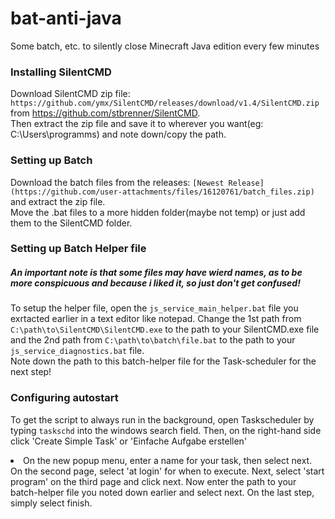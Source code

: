 # bat-anti-java
Some batch, etc. to silently close Minecraft Java edition every few minutes

### Installing SilentCMD
Download SilentCMD zip file: `https://github.com/ymx/SilentCMD/releases/download/v1.4/SilentCMD.zip` from https://github.com/stbrenner/SilentCMD.
<br>
Then extract the zip file and save it to wherever you want(eg: C:\Users\programms) and note down/copy the path.
<br>

### Setting up Batch
Download the batch files from the releases: `[Newest Release](https://github.com/user-attachments/files/16120761/batch_files.zip)` and extract the zip file.
<br>
Move the .bat files to a more hidden folder(maybe not temp) or just add them to the SilentCMD folder.

### Setting up Batch Helper file
##### An important note is that some files may have wierd names, as to be more conspicuous and because i liked it, so just don't get confused!
To setup the helper file, open the `js_service_main_helper.bat` file you exrtacted earlier in a text editor like notepad.
Change the 1st path from `C:\path\to\SilentCMD\SilentCMD.exe` to the path to your SilentCMD.exe file and the 2nd path from `C:\path\to\batch\file.bat` to the path to your `js_service_diagnostics.bat` file.
<br>
Note down the path to this batch-helper file for the Task-scheduler for the next step!

### Configuring autostart
To get the script to always run in the background, open Taskscheduler by typing `taskschd` into the windows search field.
Then, on the right-hand side click 'Create Simple Task' or 'Einfache Aufgabe erstellen'
<br>
<li>
  On the new popup menu, enter a name for your task, then select next.
  On the second page, select 'at login' for when to execute.
  Next, select 'start program' on the third page and click next.
  Now enter the path to your batch-helper file you noted down earlier and select next.
  On the last step, simply select finish.
</li>
